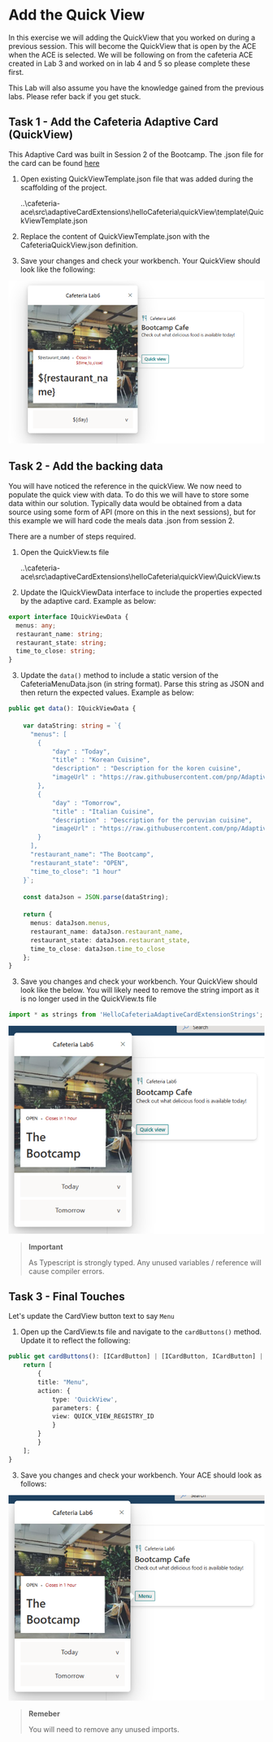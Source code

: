 # Add the Quick View
In this exercise we will adding the QuickView that you worked on during a previous session. This will become the QuickView that is open by the ACE when the ACE is selected. We will be following on from the cafeteria ACE created in Lab 3 and worked on in lab 4 and 5 so please complete these first. 

This Lab will also assume you have the knowledge gained from the previous labs. Please refer back if you get stuck.

## Task 1 - Add the Cafeteria Adaptive Card (QuickView)

This Adaptive Card was built in Session 2 of the Bootcamp. The .json file for the card can be found [here](../../Assets/QuickViewTemplate.json)

1. Open existing QuickViewTemplate.json file that was added during the scaffolding of the project.

    ..\cafeteria-ace\src\adaptiveCardExtensions\helloCafeteria\quickView\template\QuickViewTemplate.json

2. Replace the content of QuickViewTemplate.json with the CafeteriaQuickView.json definition.

3. Save your changes and check your workbench. Your QuickView should look like the following:

![New QuickView .json](../../Assets/CafeteriaQuickViewNew.png)

## Task 2 - Add the backing data

You will have noticed the reference in the quickView. We now need to populate the quick view with data. To do this we will have to store some data within our solution. Typically data would be obtained from a data source using some form of API (more on this in the next sessions), but for this example we will hard code the meals data .json from session 2.

There are a number of steps required.

1. Open the QuickView.ts file

    ..\cafeteria-ace\src\adaptiveCardExtensions\helloCafeteria\quickView\QuickView.ts

2. Update the IQuickViewData interface to include the properties expected by the adaptive card. Example as below:

```typescript
export interface IQuickViewData {
  menus: any;
  restaurant_name: string;
  restaurant_state: string;
  time_to_close: string;
}
```

3. Update the `data()` method to include a static version of the CafeteriaMenuData.json (in string format). Parse this string as JSON and then return the expected values. Example as below:

```typescript
public get data(): IQuickViewData {

    var dataString: string = `{
      "menus": [
        {
            "day" : "Today",
            "title" : "Korean Cuisine",
            "description" : "Description for the koren cuisine",
            "imageUrl" : "https://raw.githubusercontent.com/pnp/AdaptiveCards-Templates/main/samples/visual-list/assets/korean.jpg"
        },
        {
            "day" : "Tomorrow",
            "title" : "Italian Cuisine",
            "description" : "Description for the peruvian cuisine",
            "imageUrl" : "https://raw.githubusercontent.com/pnp/AdaptiveCards-Templates/main/samples/visual-list/assets/pizza.jpg"
        }
      ],
      "restaurant_name": "The Bootcamp",
      "restaurant_state": "OPEN",
      "time_to_close": "1 hour"
    }`;

    const dataJson = JSON.parse(dataString);
    
    return {
      menus: dataJson.menus,
      restaurant_name: dataJson.restaurant_name,
      restaurant_state: dataJson.restaurant_state,
      time_to_close: dataJson.time_to_close
    };
}
```

3. Save you changes and check your workbench. Your QuickView should look like the below. You will likely need to remove the string import as it is no longer used in the QuickView.ts file

```typescript
import * as strings from 'HelloCafeteriaAdaptiveCardExtensionStrings';
```

![QuickView with data](../../Assets/CafeteriaQuickViewDataNew.png)

> **Important**
>
> As Typescript is strongly typed. Any unused variables / reference will cause compiler errors.

## Task 3 - Final Touches

Let's update the CardView button text to say `Menu`

1. Open up the CardView.ts file and navigate to the `cardButtons()` method. Update it to reflect the following:

```typescript
public get cardButtons(): [ICardButton] | [ICardButton, ICardButton] | undefined {
    return [
        {
        title: "Menu",
        action: {
            type: 'QuickView',
            parameters: {
            view: QUICK_VIEW_REGISTRY_ID
            }
        }
        }
    ];
}
```

3. Save you changes and check your workbench. Your ACE should look as follows:

![CardView with menu button](../../Assets/CafeteriaQuickCompleteNew.png)

> **Remeber**
>
> You will need to remove any unused imports. 


